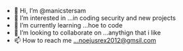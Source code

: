 - 👋 Hi, I’m @manicstersam
- 👀 I’m interested in ...in coding security and new projects
- 🌱 I’m currently learning ...hoe to code
- 💞️ I’m looking to collaborate on ...anythign that i like
- 📫 How to reach me ...noejusrex2012@gmsil.com

<!---
manicstersam/manicstersam is a ✨ special ✨ repository because its `README.md` (this file) appears on your GitHub profile.
You can click the Preview link to take a look at your changes.
--->
